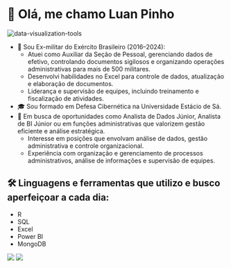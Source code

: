 # 👋 Olá, me chamo Luan Pinho
![data-visualization-tools](https://github.com/luanrpinho/luanrpinho/assets/156137815/143e10c5-d1b4-4117-a4b5-7aa484687422)


- 🔰  Sou Ex-militar do Exército Brasileiro (2016–2024):
  * Atuei como Auxiliar da Seção de Pessoal, gerenciando dados de efetivo, controlando documentos sigilosos e organizando operações administrativas para mais de 500 militares.
  * Desenvolvi habilidades no Excel para controle de dados, atualização e elaboração de documentos.
  * Liderança e supervisão de equipes, incluindo treinamento e fiscalização de atividades.
- 🎓 Sou formado em Defesa Cibernética na Universidade Estácio de Sá.
- 👀 Em busca de oportunidades como Analista de Dados Júnior, Analista de BI Júnior ou em funções administrativas que valorizem gestão eficiente e análise estratégica.
  - Interesse em posições que envolvam análise de dados, gestão administrativa e controle organizacional.
  - Experiência com organização e gerenciamento de processos administrativos, análise de informações e supervisão de equipes.

## 🛠️ Linguagens e ferramentas que utilizo e busco aperfeiçoar a cada dia:
- R
- SQL
- Excel
- Power BI
- MongoDB


<div>
<a href = "luanrpinho@gmail.com"><img loading="lazy" src="https://img.shields.io/badge/Gmail-D14836?style=for-the-badge&logo=gmail&logoColor=white" target="_blank"></a>
<a href="https://www.linkedin.com/in/luanrpinho" target="_blank"><img loading="lazy" src="https://img.shields.io/badge/-LinkedIn-%230077B5?style=for-the-badge&logo=linkedin&logoColor=white" target="_blank"></a>
</div>

<!---
luanrpinho/luanrpinho is a ✨ special ✨ repository because its `README.md` (this file) appears on your GitHub profile.
You can click the Preview link to take a look at your changes.
--->

